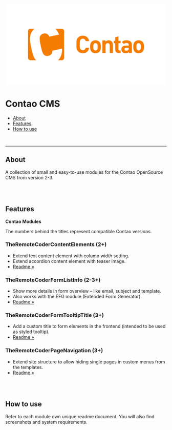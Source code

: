 ![Contao CMS – Module collection](teaser.png)

# Contao CMS

- [About](#about)
- [Features](#modules)
- [How to use](#how-to-use)

<br>

---

## About

A collection of small and easy-to-use modules for the Contao OpenSource CMS from version 2-3.


<br><br>

## Features

**Contao Modules**

The numbers behind the titles represent compatible Contao versions.

### TheRemoteCoderContentElements (2+)

- Extend text content element with column width setting.
- Extend accordion content element with teaser image.
- [Readme »](/src/TheRemoteCoderContentElements/docs/README.md)

### TheRemoteCoderFormListInfo (2-3+)

- Show more details in form overview – like email, subject and template.
- Also works with the EFG module (Extended Form Generator).
- [Readme »](/src/TheRemoteCoderFormListInfo/docs/README.md)

### TheRemoteCoderFormTooltipTitle (3+)

- Add a custom title to form elements in the frontend (intended to be used as styled tooltip).
- [Readme »](/src/TheRemoteCoderFormTooltipTitle/docs/README.md)

### TheRemoteCoderPageNavigation (3+)

- Extend site structure to allow hiding single pages in custom menus from the templates.
- [Readme »](/src/TheRemoteCoderPageNavigation/docs/README.md)


<br><br>

## How to use

Refer to each module own unique readme document. You will also find screenshots and system requirements.

